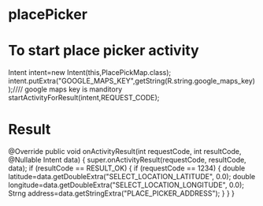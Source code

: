 # placePicker

# To start place picker activity

Intent intent=new Intent(this,PlacePickMap.class);
intent.putExtra("GOOGLE_MAPS_KEY",getString(R.string.google_maps_key));//// google maps key is manditory
startActivityForResult(intent,REQUEST_CODE);

# Result

   @Override
    public void onActivityResult(int requestCode, int resultCode, @Nullable Intent data) {
        super.onActivityResult(requestCode, resultCode, data);
        if (resultCode == RESULT_OK) {
            if (requestCode == 1234) {
               double latitude=data.getDoubleExtra("SELECT_LOCATION_LATITUDE", 0.0);
               double longitude=data.getDoubleExtra("SELECT_LOCATION_LONGITUDE", 0.0);
               Strng address=data.getStringExtra("PLACE_PICKER_ADDRESS");
            }
        }
    }
    
    
